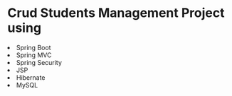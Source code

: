 
# Crud Students Management Project using
<li>Spring Boot <br>
<li>Spring MVC <br>
<li>Spring Security <br> 
<li>JSP <br>
<li>Hibernate<br>
<li>MySQL<br>

 
